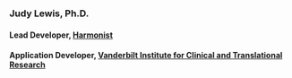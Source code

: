 ### Judy Lewis, Ph.D.
#### Lead Developer, [Harmonist](https://https://dataharmonist.org/)
#### Application Developer, [Vanderbilt Institute for Clinical and Translational Research](https://victr.vumc.org)
## 


